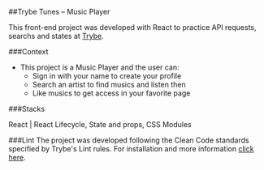 ##Trybe Tunes – Music Player

This front-end project was developed with React to practice API requests, searchs and states at [Trybe](https://www.betrybe.com/?utm_source=trybe.com.br).

###Context

- This project is a Music Player and the user can:
	- Sign in with your name to create your profile
	- Search an artist to find musics and listen then
	- Like musics to get access in your favorite page

###Stacks

React | React Lifecycle, State and props, CSS Modules

###Lint
The project was developed following the Clean Code standards specified by Trybe's Lint rules.
For installation and more information [click here](https://github.com/betrybe/eslint-config-trybe).